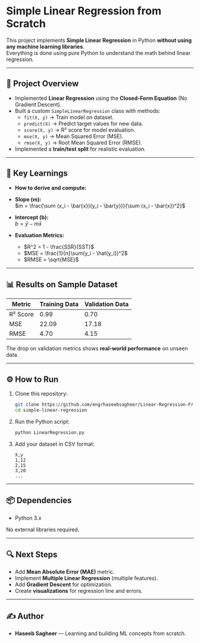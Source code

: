 
# Simple Linear Regression from Scratch

This project implements **Simple Linear Regression** in Python **without using any machine learning libraries**.  
Everything is done using pure Python to understand the math behind linear regression.

---

## 📂 Project Overview
- Implemented **Linear Regression** using the **Closed-Form Equation** (No Gradient Descent).  
- Built a custom `SimpleLinearRegression` class with methods:
  - `fit(X, y)` → Train model on dataset.
  - `predict(X)` → Predict target values for new data.
  - `score(X, y)` → R² score for model evaluation.
  - `mse(X, y)` → Mean Squared Error (MSE).
  - `rmse(X, y)` → Root Mean Squared Error (RMSE).
- Implemented a **train/test split** for realistic evaluation.

---

## 🧠 Key Learnings

- **How to derive and compute:**
- **Slope (m):**  
  $m = \frac{\sum (x_i - \bar{x})(y_i - \bar{y})}{\sum (x_i - \bar{x})^2}$

- **Intercept (b):**  
  $b = \bar{y} - m \bar{x}$


- **Evaluation Metrics:**
  - $R^2 = 1 - \frac{SSR}{SST}$
  - $MSE = \frac{1}{n}\sum(y_i - \hat{y_i})^2$
  - $RMSE = \sqrt{MSE}$


---

## 📊 Results on Sample Dataset
| Metric       | Training Data | Validation Data |
|--------------|---------------|------------------|
| R² Score      | 0.99          | 0.70            |
| MSE           | 22.09         | 17.18           |
| RMSE          | 4.70          | 4.15            |

The drop on validation metrics shows **real-world performance** on unseen data.

---

## ⚙️ How to Run
1. Clone this repository:
   ```bash
   git clone https://github.com/engrhaseebsagheer/Linear-Regression-From-Scratch
   cd simple-linear-regression
   ```
2. Run the Python script:
   ```bash
   python LinearRegression.py
   ```
3. Add your dataset in CSV format:
   ```
   X,y
   1,12
   2,15
   3,20
   ...
   ```

---

## 📦 Dependencies
- Python 3.x  

No external libraries required.

---

## 🔍 Next Steps
- Add **Mean Absolute Error (MAE)** metric.  
- Implement **Multiple Linear Regression** (multiple features).  
- Add **Gradient Descent** for optimization.  
- Create **visualizations** for regression line and errors.

---

## ✍️ Author
- **Haseeb Sagheer** — Learning and building ML concepts from scratch.  
